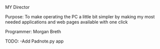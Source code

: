 MY Director

Purpose:
  To make operating the PC a little bit simpler by making my most needed applications and web pages available with one click
  
Programmer:
  Morgan Breth
  
TODO:
  -Add Padnote.py app 
